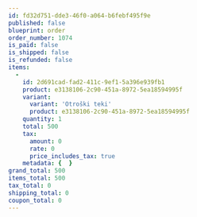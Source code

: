 ```yaml
---
id: fd32d751-dde3-46f0-a064-b6febf495f9e
published: false
blueprint: order
order_number: 1074
is_paid: false
is_shipped: false
is_refunded: false
items:
  -
    id: 2d691cad-fad2-411c-9ef1-5a396e939fb1
    product: e3138106-2c90-451a-8972-5ea18594995f
    variant:
      variant: 'Otroški teki'
      product: e3138106-2c90-451a-8972-5ea18594995f
    quantity: 1
    total: 500
    tax:
      amount: 0
      rate: 0
      price_includes_tax: true
    metadata: {  }
grand_total: 500
items_total: 500
tax_total: 0
shipping_total: 0
coupon_total: 0
---
```


